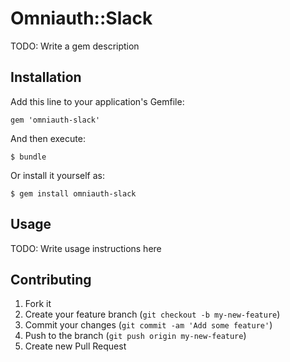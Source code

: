 # Omniauth::Slack

TODO: Write a gem description

## Installation

Add this line to your application's Gemfile:

    gem 'omniauth-slack'

And then execute:

    $ bundle

Or install it yourself as:

    $ gem install omniauth-slack

## Usage

TODO: Write usage instructions here

## Contributing

1. Fork it
2. Create your feature branch (`git checkout -b my-new-feature`)
3. Commit your changes (`git commit -am 'Add some feature'`)
4. Push to the branch (`git push origin my-new-feature`)
5. Create new Pull Request
